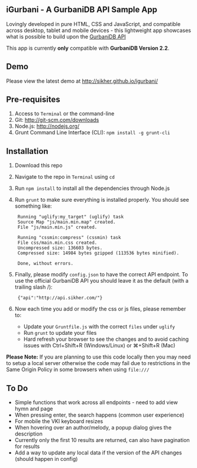 ## iGurbani - A GurbaniDB API Sample App

Lovingly developed in pure HTML, CSS and JavaScript, and compatible across desktop, tablet and mobile devices - this lightweight app showcases what is possible to build upon the [GurbaniDB API](https://github.com/sikher/gurbanidb)

This app is currently __only__ compatible with __GurbaniDB Version 2.2__.

## Demo
Please view the latest demo at http://sikher.github.io/igurbani/

## Pre-requisites
1. Access to `Terminal` or the command-line
2. Git: http://git-scm.com/downloads
3. Node.js: http://nodejs.org/
4. Grunt Command Line Interface (CLI): `npm install -g grunt-cli`

## Installation
1. Download this repo
2. Navigate to the repo in `Terminal` using `cd`
3. Run `npm install` to install all the dependencies through Node.js
4. Run `grunt` to make sure everything is installed properly. You should see something like:

		Running "uglify:my_target" (uglify) task
		Source Map "js/main.min.map" created.
		File "js/main.min.js" created.

		Running "cssmin:compress" (cssmin) task
		File css/main.min.css created.
		Uncompressed size: 136603 bytes.
		Compressed size: 14984 bytes gzipped (113536 bytes minified).

		Done, without errors.

5. Finally, please modify `config.json` to have the correct API endpoint. To use the official GurbaniDB API you should leave it as the default (with a trailing slash /):

		{"api":"http://api.sikher.com/"}

6. Now each time you add or modify the css or js files, please remember to:
	* Update your `Gruntfile.js` with the correct `files` under `uglify`
	* Run `grunt` to update your files
	* Hard refresh your browser to see the changes and to avoid caching issues with Ctrl+Shift+R (Windows/Linux) or ⌘+Shift+R (Mac)

__Please Note:__ If you are planning to use this code locally then you may need to setup a local server otherwise the code may fail due to restrictions in the Same Origin Policy in some browsers when using `file:///`

## To Do
- Simple functions that work across all endpoints - need to add view hymn and page
- When pressing enter, the search happens (common user experience)
- For mobile the VKI keyboard resizes
- When hovering over an author/melody, a popup dialog gives the description
- Currently only the first 10 results are returned, can also have pagination for results
- Add a way to update any local data if the version of the API changes (should happen in config)
